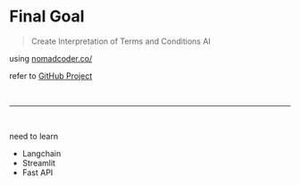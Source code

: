 # Final Goal

> Create Interpretation of Terms and Conditions AI

using [nomadcoder.co/](https://nomadcoders.co/fullstack-gpt/lobby)

refer to [GitHub Project](https://github.com/users/ga111o/projects/1/views/1?visibleFields=%5B%22Title%22%2C%22Assignees%22%2C%22Status%22%2C%22Repository%22%2C68050943%5D)

<br />
<hr />
<br />

need to learn
- Langchain
- Streamlit
- Fast API